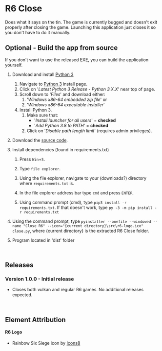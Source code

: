 # R6 Close

Does what it says on the tin. The game is currently bugged and doesn't exit properly after closing the game. Launching this application just closes it so you don't have to do it manually.

## Optional - Build the app from source

If you don't want to use the released EXE, you can build the application yourself.

 1) Download and install [Python 3](https://www.python.org/)
    1) Navigate to [Python 3](https://www.python.org/downloads/windows/) install page.
    2) Click on '_Latest Python 3 Release - Python 3.X.X_' near top of page.
    3) Scroll down to '_Files_' and download either:
        1) '_Windows x86-64 embedded zip file_' or
        2) '_Windows x86-64 executable installer_'
    4) Install Python 3.
        1) Make sure that:
            - '_Install launcher for all users_' = **checked**
            - '_Add Python 3.8 to PATH_' = **checked**
        2) Click on '_Disable path length limit_' (requires admin privileges).
 
 2) Download the [source code](https://github.com/Primus27/R6-Close/archive/master.zip).
 
 3) Install dependencies (found in requirements.txt)
    1) Press `Win`+`S`.
    
    2) Type `file explorer`.
    
    3) Using the file explorer, navigate to your (downloads?) directory where `requirements.txt` is.
    
    4) In the file explorer address bar type `cmd` and press `ENTER`.
    
    5) Using command prompt (cmd), type `pip3 install -r requirements.txt`. If that doesn't work, type `py -3 -m pip install -r requirements.txt`
 
 4) Using the command prompt, type `pyinstaller --onefile --windowed --name "Close R6" --icon="{current directory}\src\r6-logo.ico" close.py`, where {current directory} is the extracted R6 Close folder.
 
 5) Program located in 'dist' folder

&nbsp;

## Releases

### Version 1.0.0 - Initial release
 - Closes both vulkan and regular R6 games. No additional releases expected.

&nbsp;
    
## Element Attribution

#### R6 Logo
  - Rainbow Six Siege icon by [Icons8](https://icons8.com)
